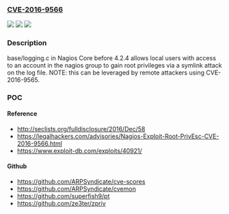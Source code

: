 ### [CVE-2016-9566](https://cve.mitre.org/cgi-bin/cvename.cgi?name=CVE-2016-9566)
![](https://img.shields.io/static/v1?label=Product&message=n%2Fa&color=blue)
![](https://img.shields.io/static/v1?label=Version&message=n%2Fa&color=blue)
![](https://img.shields.io/static/v1?label=Vulnerability&message=n%2Fa&color=brighgreen)

### Description

base/logging.c in Nagios Core before 4.2.4 allows local users with access to an account in the nagios group to gain root privileges via a symlink attack on the log file.  NOTE: this can be leveraged by remote attackers using CVE-2016-9565.

### POC

#### Reference
- http://seclists.org/fulldisclosure/2016/Dec/58
- https://legalhackers.com/advisories/Nagios-Exploit-Root-PrivEsc-CVE-2016-9566.html
- https://www.exploit-db.com/exploits/40921/

#### Github
- https://github.com/ARPSyndicate/cve-scores
- https://github.com/ARPSyndicate/cvemon
- https://github.com/superfish9/pt
- https://github.com/ze3ter/zpriv

